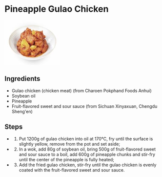 # Pineapple Gulao Chicken

![Pineapple Gulao Chicken](../../images/%E8%8F%A0%E8%90%9D%E5%92%95%E5%92%BE%E8%82%89.png)

## Ingredients
- Gulao chicken (chicken meat) (from Charoen Pokphand Foods Anhui)
- Soybean oil
- Pineapple
- Fruit-flavored sweet and sour sauce (from Sichuan Xinyaxuan, Chengdu Sheng'en)

## Steps
- 1. Put 1200g of gulao chicken into oil at 170℃, fry until the surface is slightly yellow, remove from the pot and set aside;
- 2. In a wok, add 80g of soybean oil, bring 500g of fruit-flavored sweet and sour sauce to a boil, add 600g of pineapple chunks and stir-fry until the center of the pineapple is fully heated;
- 3. Add the fried gulao chicken, stir-fry until the gulao chicken is evenly coated with the fruit-flavored sweet and sour sauce.